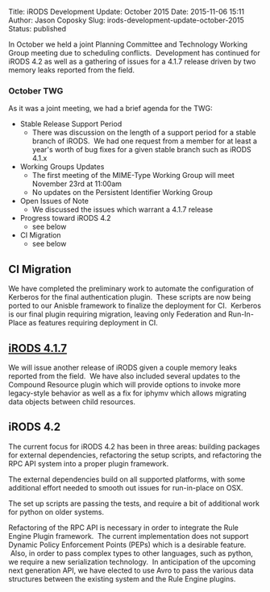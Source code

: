 Title: iRODS Development Update: October 2015
Date: 2015-11-06 15:11
Author: Jason Coposky
Slug: irods-development-update-october-2015
Status: published

In October we held a joint Planning Committee and Technology Working
Group meeting due to scheduling conflicts.  Development has continued
for iRODS 4.2 as well as a gathering of issues for a 4.1.7 release
driven by two memory leaks reported from the field.

<!--more-->

### October TWG

As it was a joint meeting, we had a brief agenda for the TWG:

-   Stable Release Support Period
    -   There was discussion on the length of a support period for a
        stable branch of iRODS.  We had one request from a member for at
        least a year's worth of bug fixes for a given stable branch such
        as iRODS 4.1.x
-   Working Groups Updates
    -   The first meeting of the MIME-Type Working Group will meet
        November 23rd at 11:00am
    -   No updates on the Persistent Identifier Working Group
-   Open Issues of Note
    -   We discussed the issues which warrant a 4.1.7 release
-   Progress toward iRODS 4.2
    -   see below
-   CI Migration
    -   see below

CI Migration
------------

We have completed the preliminary work to automate the configuration of
Kerberos for the final authentication plugin.  These scripts are now
being ported to our Anisble framework to finalize the deployment for CI.
 Kerberos is our final plugin requiring migration, leaving only
Federation and Run-In-Place as features requiring deployment in CI.

[iRODS 4.1.7](https://github.com/irods/irods/search?utf8=%E2%9C%93&q=closed%3A%222015-10-01..2015-10-31%22+milestone%3A4.1.7&type=Issues)
-----------------------------------------------------------------------------------------------------------------------------------------

We will issue another release of iRODS given a couple memory leaks
reported from the field.  We have also included several updates to the
Compound Resource plugin which will provide options to invoke more
legacy-style behavior as well as a fix for iphymv which allows migrating
data objects between child resources.

iRODS 4.2
---------

The current focus for iRODS 4.2 has been in three areas: building
packages for external dependencies, refactoring the setup scripts, and
refactoring the RPC API system into a proper plugin framework.

The external dependencies build on all supported platforms, with some
additional effort needed to smooth out issues for run-in-place on OSX.

The set up scripts are passing the tests, and require a bit of
additional work for python on older systems.

Refactoring of the RPC API is necessary in order to integrate the Rule
Engine Plugin framework.  The current implementation does not support
Dynamic Policy Enforcement Points (PEPs) which is a desirable feature.
 Also, in order to pass complex types to other languages, such as
python, we require a new serialization technology.  In anticipation of
the upcoming next generation API, we have elected to use Avro to pass
the various data structures between the existing system and the Rule
Engine plugins.
